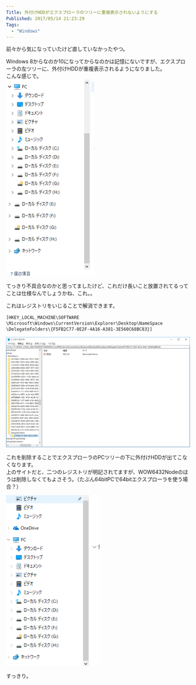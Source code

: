 ```yaml
---
Title: 外付けHDDがエクスプローラのツリーに重複表示されないようにする
Published: 2017/05/14 21:23:29
Tags:
  - "Windows"
---
```

前々から気になっていたけど直していなかったやつ。  

Windows 8からなのか10になってからなのかは記憶にないですが、エクスプローラの左ツリーに、外付けHDDが重複表示されるようになりました。  
こんな感じで。  
![](20170514211934.png) 

てっきり不具合なのかと思ってましたけど、これだけ長いこと放置されてるってことは仕様なんでしょうかね、これ。。  

これはレジストリをいじることで解消できます。  

<?# OEmbed "http://aoytsk.blog.jp/archives/313462.html" /?>

``` reg
[HKEY_LOCAL_MACHINE\SOFTWARE \Microsoft\Windows\CurrentVersion\Explorer\Desktop\NameSpace \DelegateFolders\{F5FB2C77-0E2F-4A16-A381-3E560C68BC83}] 
```

![](20170514212037.png) 

これを削除することでエクスプローラのPCツリーの下に外付けHDDが出てこなくなります。  
上のサイトだと、二つのレジストリが明記されてますが、WOW6432Nodeのほうは削除しなくてもよさそう。（たぶん64bitPCで64bitエクスプローラを使う場合？）  

![](20170514212242.png)   

すっきり。  